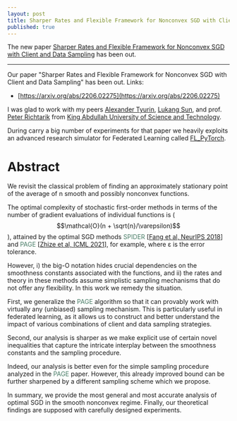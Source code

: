 ```yaml
---
layout: post
title: Sharper Rates and Flexible Framework for Nonconvex SGD with Client and Data Sampling
published: true
---
```


The new paper [Sharper Rates and Flexible Framework for Nonconvex SGD with Client and Data Sampling](https://arxiv.org/abs/2206.02275) has been out.

---

Our paper "Sharper Rates and Flexible Framework for Nonconvex SGD with Client and Data Sampling" has been out. Links:
* [https://arxiv.org/abs/2206.02275](https://arxiv.org/abs/2206.02275)

I was glad to work with my peers [Alexander Tyurin](https://k3nfalt.github.io/), [Lukang Sun](https://lukangsun.github.io/), and prof. [Peter Richtarik](https://richtarik.org/) from [King Abdullah University of Science and Technology](https://cemse.kaust.edu.sa/).

During carry a big number of experiments for that paper we heavily exploits an advanced research simulator for Federated Learning called [FL_PyTorch](https://dl.acm.org/doi/10.1145/3488659.3493775).

# Abstract

We revisit the classical problem of finding an approximately stationary point of the average of n smooth and possibly nonconvex functions.
 
The optimal complexity of stochastic first-order methods in terms of the number of gradient evaluations of individual functions is ($$\mathcal{O}(n + \sqrt{n}/\varepsilon)$$), attained by the optimal SGD methods <span style="color:rgb(74,126,104)">SPIDER</span> [[Fang et al, NeurIPS 2018](https://arxiv.org/abs/1807.01695)] and <span style="color:rgb(74,126,104)">PAGE</span> [[Zhize et al, ICML 2021](https://arxiv.org/abs/2008.10898)], for example, where ε is the error tolerance. 

However, i) the big-O notation hides crucial dependencies on the smoothness constants associated with the functions, and ii) the rates and theory in these methods assume simplistic sampling mechanisms that do not offer any flexibility. In this work we remedy the situation. 

First, we generalize the <span style="color:rgb(74,126,104)">PAGE</span> algorithm so that it can provably work with virtually any (unbiased) sampling mechanism. 
This is particularly useful in federated learning, as it allows us to construct and better understand the impact of various combinations of client and data sampling strategies. 

Second, our analysis is sharper as we make explicit use of certain novel inequalities that capture the intricate interplay between the smoothness constants and the sampling procedure. 

Indeed, our analysis is better even for the simple sampling procedure analyzed in the <span style="color:rgb(74,126,104)">PAGE</span> paper. However, this already improved bound can be further sharpened by a different sampling scheme which we propose. 

In summary, we provide the most general and most accurate analysis of optimal SGD in the smooth nonconvex regime. Finally, our theoretical findings are supposed with carefully designed experiments.
